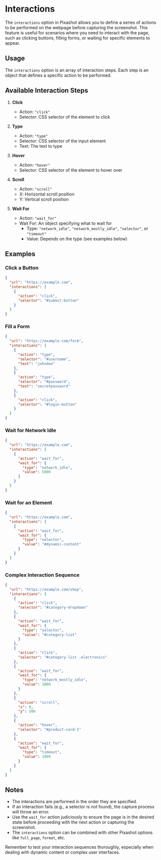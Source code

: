 # Interactions

The `interactions` option in Pixashot allows you to define a series of actions to be performed on the webpage before capturing the screenshot. This feature is useful for scenarios where you need to interact with the page, such as clicking buttons, filling forms, or waiting for specific elements to appear.

## Usage

The `interactions` option is an array of interaction steps. Each step is an object that defines a specific action to be performed.

## Available Interaction Steps

1. **Click**
   - Action: `"click"`
   - Selector: CSS selector of the element to click

2. **Type**
   - Action: `"type"`
   - Selector: CSS selector of the input element
   - Text: The text to type

3. **Hover**
   - Action: `"hover"`
   - Selector: CSS selector of the element to hover over

4. **Scroll**
   - Action: `"scroll"`
   - X: Horizontal scroll position
   - Y: Vertical scroll position

5. **Wait For**
   - Action: `"wait_for"`
   - Wait For: An object specifying what to wait for
     - Type: `"network_idle"`, `"network_mostly_idle"`, `"selector"`, or `"timeout"`
     - Value: Depends on the type (see examples below)

## Examples

### Click a Button

```json
{
  "url": "https://example.com",
  "interactions": [
    {
      "action": "click",
      "selector": "#submit-button"
    }
  ]
}
```

### Fill a Form

```json
{
  "url": "https://example.com/form",
  "interactions": [
    {
      "action": "type",
      "selector": "#username",
      "text": "johndoe"
    },
    {
      "action": "type",
      "selector": "#password",
      "text": "secretpassword"
    },
    {
      "action": "click",
      "selector": "#login-button"
    }
  ]
}
```

### Wait for Network Idle

```json
{
  "url": "https://example.com",
  "interactions": [
    {
      "action": "wait_for",
      "wait_for": {
        "type": "network_idle",
        "value": 5000
      }
    }
  ]
}
```

### Wait for an Element

```json
{
  "url": "https://example.com",
  "interactions": [
    {
      "action": "wait_for",
      "wait_for": {
        "type": "selector",
        "value": "#dynamic-content"
      }
    }
  ]
}
```

### Complex Interaction Sequence

```json
{
  "url": "https://example.com/shop",
  "interactions": [
    {
      "action": "click",
      "selector": "#category-dropdown"
    },
    {
      "action": "wait_for",
      "wait_for": {
        "type": "selector",
        "value": "#category-list"
      }
    },
    {
      "action": "click",
      "selector": "#category-list .electronics"
    },
    {
      "action": "wait_for",
      "wait_for": {
        "type": "network_mostly_idle",
        "value": 3000
      }
    },
    {
      "action": "scroll",
      "x": 0,
      "y": 500
    },
    {
      "action": "hover",
      "selector": "#product-card-1"
    },
    {
      "action": "wait_for",
      "wait_for": {
        "type": "timeout",
        "value": 1000
      }
    }
  ]
}
```

## Notes

- The interactions are performed in the order they are specified.
- If an interaction fails (e.g., a selector is not found), the capture process will throw an error.
- Use the `wait_for` action judiciously to ensure the page is in the desired state before proceeding with the next action or capturing the screenshot.
- The `interactions` option can be combined with other Pixashot options like `full_page`, `format`, etc.

Remember to test your interaction sequences thoroughly, especially when dealing with dynamic content or complex user interfaces.